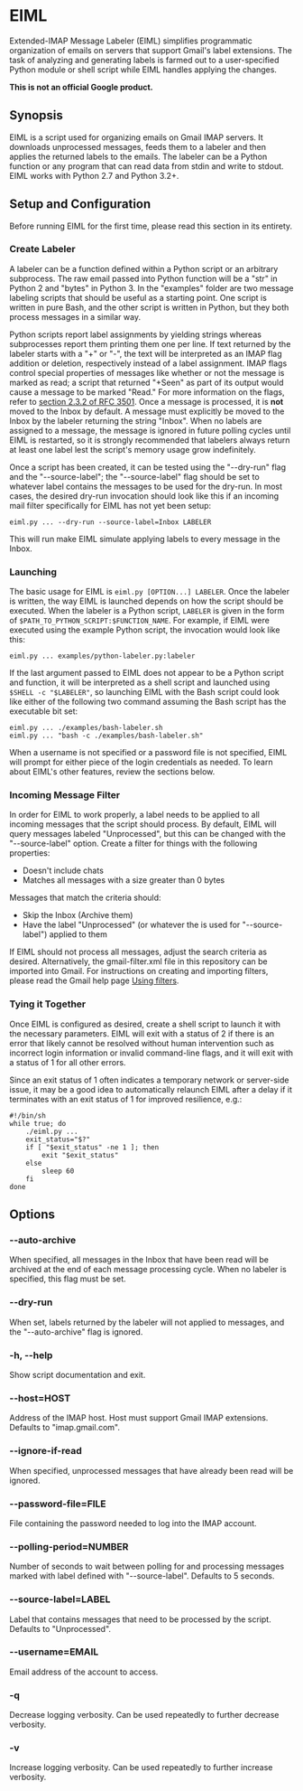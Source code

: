 EIML
======

Extended-IMAP Message Labeler (EIML) simplifies programmatic organization of
emails on servers that support Gmail's label extensions. The task of analyzing
and generating labels is farmed out to a user-specified Python module or shell
script while EIML handles applying the changes.

**This is not an official Google product.**

Synopsis
--------

EIML is a script used for organizing emails on Gmail IMAP servers. It downloads
unprocessed messages, feeds them to a labeler and then applies the returned
labels to the emails. The labeler can be a Python function or any program that
can read data from stdin and write to stdout. EIML works with Python 2.7 and
Python 3.2+.

Setup and Configuration
-----------------------

Before running EIML for the first time, please read this section in its
entirety.

### Create Labeler ###

A labeler can be a function defined within a Python script or an arbitrary
subprocess. The raw email passed into Python function will be a "str" in Python
2 and "bytes" in Python 3. In the "examples" folder are two message labeling
scripts that should be useful as a starting point. One script is written in
pure Bash, and the other script is written in Python, but they both process
messages in a similar way.

Python scripts report label assignments by yielding strings whereas
subprocesses report them printing them one per line. If text returned by the
labeler starts with a "+" or "-", the text will be interpreted as an IMAP flag
addition or deletion, respectively instead of a label assignment. IMAP flags
control special properties of messages like whether or not the message is
marked as read; a script that returned "+Seen" as part of its output would
cause a message to be marked "Read." For more information on the flags, refer
to [section 2.3.2 of RFC 3501][rfc-3501-2.3.2]. Once a message is processed, it
is **not** moved to the Inbox by default. A message must explicitly be moved to
the Inbox by the labeler returning the string "Inbox". When no labels are
assigned to a message, the message is ignored in future polling cycles until
EIML is restarted, so it is strongly recommended that labelers always return at
least one label lest the script's memory usage grow indefinitely.

Once a script has been created, it can be tested using the "--dry-run" flag and
the "--source-label"; the "--source-label" flag should be set to whatever label
contains the messages to be used for the dry-run. In most cases, the desired
dry-run invocation should look like this if an incoming mail filter
specifically for EIML has not yet been setup:

    eiml.py ... --dry-run --source-label=Inbox LABELER

This will run make EIML simulate applying labels to every message in the Inbox.

  [rfc-3501-2.3.2]: https://tools.ietf.org/html/rfc3501#section-2.3.2

### Launching ###

The basic usage for EIML is `eiml.py [OPTION...] LABELER`. Once the labeler is
written, the way EIML is launched depends on how the script should be executed.
When the labeler is a Python script, `LABELER` is given in the form of
`$PATH_TO_PYTHON_SCRIPT:$FUNCTION_NAME`. For example, if EIML were executed
using the example Python script, the invocation would look like this:

    eiml.py ... examples/python-labeler.py:labeler

If the last argument passed to EIML does not appear to be a Python script and
function, it will be interpreted as a shell script and launched using `$SHELL -c
"$LABELER"`, so launching EIML with the Bash script could look like either of
the following two command assuming the Bash script has the executable bit set:

    eiml.py ... ./examples/bash-labeler.sh
    eiml.py ... "bash -c ./examples/bash-labeler.sh"

When a username is not specified or a password file is not specified, EIML
will prompt for either piece of the login credentials as needed. To learn about
EIML's other features, review the sections below.

### Incoming Message Filter ###

In order for EIML to work properly, a label needs to be applied to all
incoming messages that the script should process. By default, EIML will query
messages labeled "Unprocessed", but this can be changed with the
"--source-label" option. Create a filter for things with the following
properties:

- Doesn't include chats
- Matches all messages with a size greater than 0 bytes

Messages that match the criteria should:

- Skip the Inbox (Archive them)
- Have the label "Unprocessed" (or whatever the is used for "--source-label")
  applied to them

If EIML should not process all messages, adjust the search criteria as
desired. Alternatively, the gmail-filter.xml file in this repository can be
imported into Gmail. For instructions on creating and importing filters, please
read the Gmail help page [Using filters][using-filters].

  [using-filters]: https://support.google.com/mail/answer/6579 "Gmail Help: Using filters"

### Tying it Together ###

Once EIML is configured as desired, create a shell script to launch it with the
necessary parameters. EIML will exit with a status of 2 if there is an error
that likely cannot be resolved without human intervention such as incorrect
login information or invalid command-line flags, and it will exit with a status
of 1 for all other errors.

Since an exit status of 1 often indicates a temporary network or server-side
issue, it may be a good idea to automatically relaunch EIML after a delay if it
terminates with an exit status of 1 for improved resilience, e.g.:

    #!/bin/sh
    while true; do
        ./eiml.py ...
        exit_status="$?"
        if [ "$exit_status" -ne 1 ]; then
            exit "$exit_status"
        else
            sleep 60
        fi
    done

Options
-------

### --auto-archive ###

When specified, all messages in the Inbox that have been read will be archived
at the end of each message processing cycle. When no labeler is specified, this
flag must be set.

### --dry-run  ###

When set, labels returned by the labeler will not applied to messages, and the
"--auto-archive" flag is ignored.

### -h, --help ###

Show script documentation and exit.

### --host=HOST ###

Address of the IMAP host. Host must support Gmail IMAP extensions. Defaults to
"imap.gmail.com".

### --ignore-if-read ###

When specified, unprocessed messages that have already been read will be
ignored.

### --password-file=FILE ###

File containing the password needed to log into the IMAP account.

### --polling-period=NUMBER ###

Number of seconds to wait between polling for and processing messages marked
with label defined with "--source-label". Defaults to 5 seconds.

### --source-label=LABEL ###

Label that contains messages that need to be processed by the script. Defaults
to "Unprocessed".

### --username=EMAIL ###

Email address of the account to access.

### -q ###

Decrease logging verbosity. Can be used repeatedly to further decrease
verbosity.

### -v ###

Increase logging verbosity. Can be used repeatedly to further increase
verbosity.
